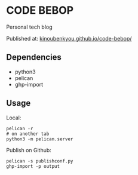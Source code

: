 CODE BEBOP
================

Personal tech blog

Published at: [kinoubenkyou.github.io/code-bebop/](https://kinoubenkyou.github.io/code-bebop/)

Dependencies
------------

* python3
* pelican
* ghp-import

Usage
--------

Local:

```shell
pelican -r
# on another tab
python3 -m pelican.server
```

Publish on Github:

```shell
pelican -s publishconf.py
ghp-import -p output
```
